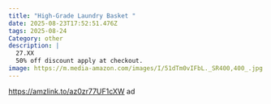 ```yaml
---
title: "High-Grade Laundry Basket "
date: 2025-08-23T17:52:51.476Z
tags: 2025-08-24
Category: other
description: |
  27.XX
  50% off discount apply at checkout.
image: https://m.media-amazon.com/images/I/51dTm0vIFbL._SR400,400_.jpg
---
```

https://amzlink.to/az0zr77UF1cXW  ad